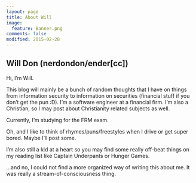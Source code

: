 ```yaml
---
layout: page
title: About Will
image:
  feature: Banner.png
comments: false
modified: 2015-02-28
---
```


## Will Don (nerdondon/ender[cc])

Hi, I’m Will.

This blog will mainly be a bunch of random thoughts that I have on things from information security to information on securities (financial stuff if you don’t get the pun :D). I’m a software engineer at a financial firm. I’m also a Christian, so I may post about Christianity related subjects as well.

Currently, I’m studying for the FRM exam.

Oh, and I like to think of rhymes/puns/freestyles when I drive or get super bored. Maybe I’ll post some.

I’m also still a kid at a heart so you may find some really off-beat things on my reading list like Captain Underpants or Hunger Games.

…and no, I could not find a more organized way of writing this about me. It was really a stream-of-consciousness thing.
